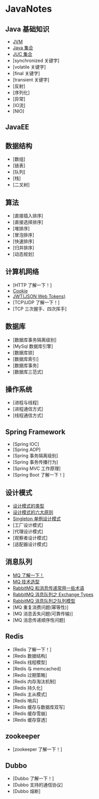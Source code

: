 # JavaNotes

## Java 基础知识
- [JVM](/MD/Java基础知识/JaveSE/JVM/JVM目录.md)
- [Java 集合](/MD/Java基础知识/JaveSE/集合/Java集合/Java集合目录.md)
- [JUC 集合](/MD/Java基础知识/JaveSE/集合/JUC集合/JUC集合目录.md)
- [synchronized 关键字]
- [volatile 关键字]
- [final 关键字]
- [transient 关键字]
- [反射]
- [序列化]
- [异常]
- [IO流]
- [NIO]

## JavaEE

## 数据结构
- [数组]
- [链表]
- [队列]
- [栈]
- [二叉树]

## 算法
- [直接插入排序]
- [直接选择排序]
- [堆排序]
- [冒泡排序]
- [快速排序]
- [归并排序]
- [动态规划]


## 计算机网络
- [HTTP 了解一下！]
- [Cookie](/MD/计算机网络/Cookie.md)
- [JWT(JSON Web Tokens)](/MD/计算机网络/JWT.md)
- [TCP\UDP 了解一下！]
- [TCP 三次握手、四次挥手]

## 数据库
- [数据库事务隔离级别]
- [MySql 数据库引擎]
- [数据库锁]
- [数据库索引]
- [数据库事务]
- [数据库三范式]

## 操作系统
- [进程与线程]
- [进程通信方式]
- [线程通信方式]

## Spring Framework
- [Spring IOC]
- [Spring AOP]
- [Spring 事务隔离级别]
- [Spring 事务传播行为]
- [Spring MVC 工作原理]
- [Spring Boot 了解一下！]

## 设计模式
- [设计模式的类型](/MD/设计模式/设计模式的类型.md)
- [设计模式的六大原则](/MD/设计模式/设计模式的六大原则.md)
- [Singleton 单例设计模式](/MD/设计模式/singleton.md)
- [工厂设计模式]
- [代理设计模式]
- [观察者设计模式]
- [适配器设计模式]

## 消息队列
- [MQ 了解一下！](/MD/消息队列/mq.md)
- [MQ 技术选型](/MD/消息队列/choice.md)
- [RabbitMQ 和消息传递常用一些术语](/MD/消息队列/RabbitMq_01.MD)
- [RabbitMQ 消息队列之 Exchange Types](/MD/消息队列/RabbitMq_02.MD)
- [RabbitMQ 消息队列之队列模型](/MD/消息队列/queue_model.md)
- [MQ 重复消费问题(幂等性)]
- [MQ 消息丢失问题(可靠传输)]
- [MQ 消息传递顺序性问题]

## Redis
- [Redis 了解一下！]
- [Redis 数据结构]
- [Redis 线程模型]
- [Redis 与 memcached]
- [Redis 过期策略]
- [Redis 内存淘汰机制]
- [Redis 持久化]
- [Redis 主从模式]
- [Redis 哨兵]
- [Redis 缓存与数据库双写]
- [Redis 缓存雪崩]
- [Redis 缓存穿透]

## zookeeper
- [zookeeper 了解一下！]

## Dubbo
- [Dubbo 了解一下！]
- [Dubbo 支持的通信协议]
- [Dubbo 熔断]
